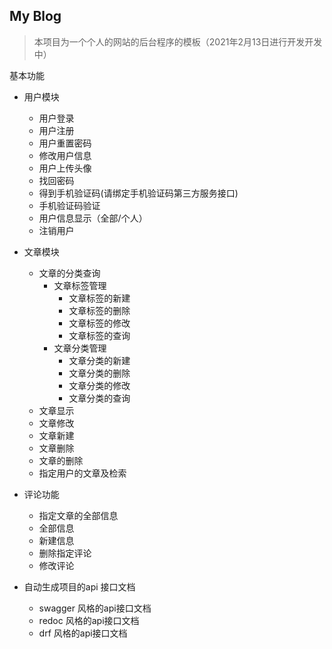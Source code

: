## My Blog 

> 本项目为一个个人的网站的后台程序的模板（2021年2月13日进行开发开发中）
>
> 

基本功能

- 用户模块
  - 用户登录
  - 用户注册
  - 用户重置密码
  - 修改用户信息
  - 用户上传头像
  - 找回密码
  - 得到手机验证码(请绑定手机验证码第三方服务接口)
  - 手机验证码验证
  - 用户信息显示（全部/个人）
  - 注销用户
- 文章模块
  - 文章的分类查询
    - 文章标签管理
      - 文章标签的新建
      - 文章标签的删除
      - 文章标签的修改
      - 文章标签的查询
    - 文章分类管理
      - 文章分类的新建
      - 文章分类的删除
      - 文章分类的修改
      - 文章分类的查询
  - 文章显示
  - 文章修改
  - 文章新建
  - 文章删除
  - 文章的删除
  - 指定用户的文章及检索
  
- 评论功能
  - 指定文章的全部信息
  - 全部信息
  - 新建信息
  - 删除指定评论
  - 修改评论
- 自动生成项目的api 接口文档
  - swagger 风格的api接口文档
  - redoc 风格的api接口文档
  - drf 风格的api接口文档